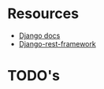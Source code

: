 # Resources
- [Django docs](https://docs.djangoproject.com/en/3.2/)
- [Django-rest-framework](https://www.django-rest-framework.org/tutorial/quickstart/)

# TODO's
